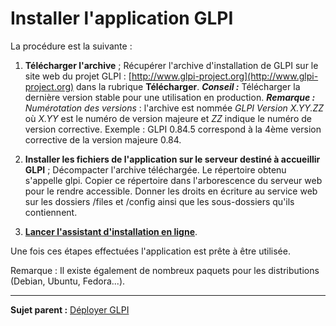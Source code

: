 Installer l'application GLPI
============================

La procédure est la suivante :

1.  **Télécharger l'archive** ;
Récupérer l'archive d'installation de GLPI sur le site web du projet GLPI : [http://www.glpi-project.org](http://www.glpi-project.org) dans la rubrique **Télécharger**.
***Conseil :*** Télécharger la dernière version stable pour une utilisation en production.
***Remarque :*** *Numérotation des versions* : 
    l'archive est nommée *GLPI Version X.YY.ZZ* où *X.YY* est le numéro de version majeure et *ZZ* indique le numéro de version corrective. Exemple : GLPI 0.84.5 correspond à la 4ème version corrective de la version majeure 0.84.

2.  **Installer les fichiers de l'application sur le serveur destiné à accueillir GLPI** ;
Décompacter l'archive téléchargée. Le répertoire obtenu s'appelle glpi.
Copier ce répertoire dans l'arborescence du serveur web pour le rendre accessible.
Donner les droits en écriture au service web sur les dossiers /files et /config ainsi que les sous-dossiers qu'ils contiennent.

3.  **[Lancer l'assistant d'installation en ligne](index.php?fr/2_premiers_pas_avec_GLPI/02_deployer_GLPI/04_assistant_d'installation.md)**.

Une fois ces étapes effectuées l'application est prête à être utilisée.

Remarque : Il existe également de nombreux paquets pour les distributions (Debian, Ubuntu, Fedora...).

---------------
**Sujet parent :** [Déployer GLPI](index.php?fr/02_premiers_pas_avec_GLPI/02_deployer_GLPI/02_deployer_GLPI.md)
